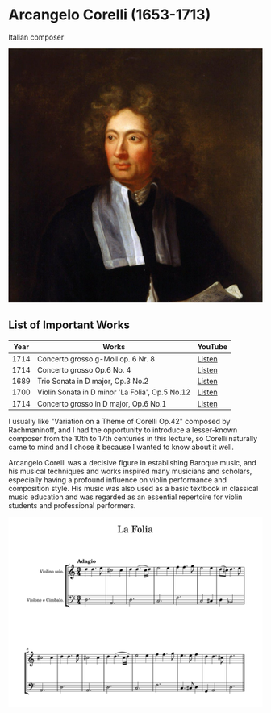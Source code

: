 # Arcangelo Corelli (1653-1713)

Italian composer

<img src="./arcangelo_corelli.jpg" alt="portrait" style="width:50;" />

## List of Important Works

| Year | Works | YouTube |
| ---- | ----- | ------- |
| 1714 | Concerto grosso g-Moll op. 6 Nr. 8 | [Listen](https://youtu.be/e68h3Qwm2OA?si=dFQh-q0p_usD4cYR) |
| 1714 | Concerto grosso Op.6 No. 4 | [Listen](https://youtu.be/3smZkpqXYHs?si=2jMfp9sKRogMjwbY) |
| 1689 | Trio Sonata in D major, Op.3 No.2 | [Listen](https://youtu.be/CwJRzYv6HNI?si=nBs1Is2bhpD5a67c) |
| 1700 | Violin Sonata in D minor 'La Folia', Op.5 No.12 | [Listen](https://youtu.be/VBJxHUTzcs0?si=p4RnCYt4wvjH8XgP) |
| 1714 | Concerto grosso in D major, Op.6 No.1 |[Listen](https://youtu.be/7aG8FOnAJE4?si=VCW_2MgmdjMIDkY-)|

I usually like "Variation on a Theme of Corelli Op.42" composed by Rachmaninoff, and I had the opportunity to introduce a lesser-known composer from the 10th to 17th centuries in this lecture, so Corelli naturally came to mind and I chose it because I wanted to know about it well.

Arcangelo Corelli was a decisive figure in establishing Baroque music, and his musical techniques and works inspired many musicians and scholars, especially having a profound influence on violin performance and composition style. His music was also used as a basic textbook in classical music education and was regarded as an essential repertoire for violin students and professional performers.

<img src="./la_folia.png" alt="portrait" style="width:50;" />
